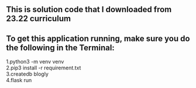 ## This is solution code that I downloaded from 23.22 curriculum
## To get this application running, make sure you do the following in the Terminal: 


1.python3 -m venv venv\
2.pip3 install -r requirement.txt\
3.createdb blogly\
4.flask run

